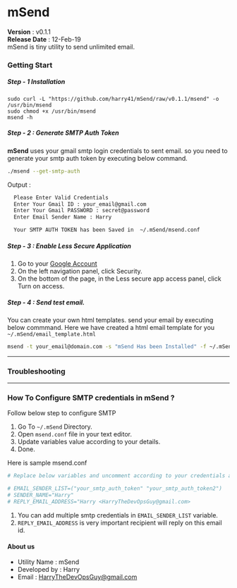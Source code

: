 # mSend
 **Version**        : v0.1.1 <br>
 **Release Date**   : 12-Feb-19 <br>
mSend is tiny utility to send unlimited email.


### Getting Start

##### Step - 1 Installation
```
sudo curl -L "https://github.com/harry41/mSend/raw/v0.1.1/msend" -o /usr/bin/msend
sudo chmod +x /usr/bin/msend
msend -h
```
##### Step - 2 : Generate SMTP Auth Token
 **mSend** uses your gmail smtp login credentials to sent email. so you need to generate your smtp auth token by executing below command.

 ```bash
 ./msend --get-smtp-auth
 ```
 Output :
 ```bash
   Please Enter Valid Credentials  
   Enter Your Gmail ID : your_email@gmail.com
   Enter Your Gmail PASSWORD : secret@password
   Enter Email Sender Name : Harry

   Your SMTP AUTH TOKEN has been Saved in  ~/.mSend/msend.conf
 ```

##### Step - 3 : Enable Less Secure Application

1. Go to your [Google Account](https://myaccount.google.com/)
2. On the left navigation panel, click Security.
3. On the bottom of the page, in the Less secure app access panel, click Turn on access.

##### Step - 4 : Send test email.
You can create your own html templates. send your email by executing below commmand. Here we have created a html email template for you `~/.mSend/email_template.html`

```bash
msend -t your_email@domain.com -s "mSend Has been Installed" -f ~/.mSend/email_template.html -a /var/log/nginx/error.log
```

---
### Troubleshooting  
---

### How To Configure SMTP credentials in mSend ?

 Follow below step to configure SMTP
1. Go To `~/.mSend` Directory.
2. Open `msend.conf` file in your text editor.
3. Update variables value according to your details.
4. Done.

Here is sample msend.conf
```bash
# Replace below variables and uncomment according to your credentials and details.

# EMAIL_SENDER_LIST=("your_smtp_auth_token" "your_smtp_auth_token2")
# SENDER_NAME="Harry"
# REPLY_EMAIL_ADDRESS="Harry <HarryTheDevOpsGuy@gmail.com>
```
1. You can add multiple smtp credentials in `EMAIL_SENDER_LIST` variable.
2. `REPLY_EMAIL_ADDRESS` is very important recipient will reply on this email id.


#### About us
* Utility Name : mSend
* Developed by : Harry
* Email : HarryTheDevOpsGuy@gmail.com
